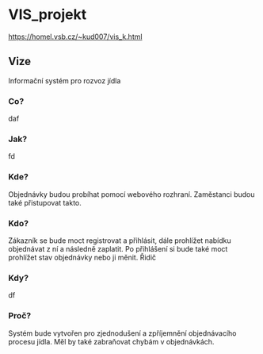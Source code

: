 # VIS_projekt
<https://homel.vsb.cz/~kud007/vis_k.html>

## Vize

Informační systém pro rozvoz jídla

### Co?
daf

### Jak?
fd

### Kde?
Objednávky budou probíhat pomocí webového rozhraní. Zaměstanci budou také přistupovat takto.

### Kdo?
Zákazník se bude moct registrovat a přihlásit, dále prohlížet nabídku objednávat z ní a následně zaplatit. Po přihlášení si bude také moct prohlížet stav objednávky nebo ji měnit. Řidič 

### Kdy?

df
### Proč?
Systém bude vytvořen pro zjednodušení a zpříjemnění objednávacího procesu jídla. Měl by také zabraňovat chybám v objednávkách.
